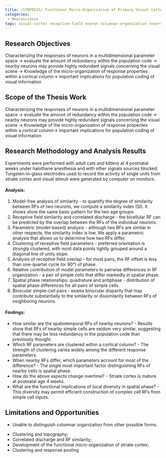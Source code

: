 ```yaml
---
title: /SYNPOSIS/ Functional Micro-Organization of Primary Visual Cortex - Receptive Field Analysis of Nearby Neurons 
categories:
 - Neuroscience
tags: visual-cortex receptive-field neuron columnar-organization reverse-correlation phase-coding
---
```


## Research Objectives
Characterizing the responses of neurons in a multidimensional parameter space -> evaluate the amount of redundancy within the population code -> nearby neurons may provide highly redundant signals concerning the visual scene -> Knowledge of the micro-organization of response properties within a cortical column-> important implications for population coding of visual information

## Scope of the Thesis Work
Characterizing the responses of neurons in a multidimensional parameter space -> evaluate the amount of redundancy within the population code -> nearby neurons may provide highly redundant signals concerning the visual scene -> Knowledge of the micro-organization of response properties within a cortical column-> important implications for population coding of visual information

## Research Methodology and Analysis Results
Experiments were performed with adult cats and kittens at 4 postnatal weeks under halothane anesthesia and with other signals sources blocked. Tungsten-in-glass electrodes used to record the activity of single units from striate cortex and visual stimuli were generated by computer on monitors.
#### Analysis:
1.	Model-free analysis of similarity - to quantify the degree of similarity between RFs of two neurons, we compute a similarity index (SI). It shows show the same basic pattern for the two age groups. 
2.	Receptive field similarity and correlated discharge - the bicellular RF can be predicted by the overlap between the RFs of the individual neurons.
3.	Parametric (model-based) analysis - although two RFs are similar in other respects, the similarity index is low. We apply a parametric analysis that allows us to determine how two RFs differ.
4.	Clustering of receptive field parameters - preferred orientation is strongly clustered, with most data points tightly grouped around a diagonal line of unity slope.
5.	Analysis of receptive field overlap - for most pairs, the RF offset is less than one-quarter cycle (or 90°) of phase.
6.	Relative contribution of model parameters to pairwise differences in RF organization - a pair of simple cells that differ markedly in spatial phase.
7.	Spatial phase relationships: quadrature and antiphase - distribution of spatial phase differences for all pairs of simple cells.
8.	Binocular simple-cell pairs - exams binocular disparity that may contribute substantially to the similarity or dissimilarity between RFs of neighboring neurons.

#### Findings:
* How similar are the spatiotemporal RFs of nearby neurons? - Results show that RFs of nearby simple cells are seldom very similar, suggesting that there may be less redundancy in the population code than previously thought. 
* Which RF parameters are clustered within a cortical column? - The strength of clustering varies widely among the different response parameters. 
* When nearby RFs differ, which parameters account for most of the difference? - The single most important factor distinguishing RFs of nearby cells is spatial phase. 
* How do the above aspects change overtime? - Striate cortex is mature at postnatal age 4 weeks. 
* What are the functional implications of local diversity in spatial phase? - This diversity may permit efficient construction of complex cell RFs from simple cell inputs.

## Limitations and Opportunities
- Unable to distinguish columnar organization from other possible forms.
+ Clustering and topography; 
+ Correlated discharge and RF similarity; 
+ Development of the functional micro-organization of striate cortex; 
+ Clustering and response pooling


